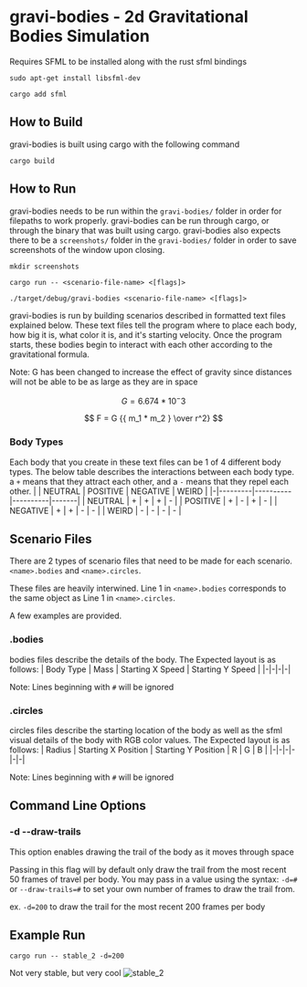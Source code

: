 # gravi-bodies - 2d Gravitational Bodies Simulation
Requires SFML to be installed along with the rust sfml bindings

`sudo apt-get install libsfml-dev`

`cargo add sfml`

## How to Build
gravi-bodies is built using cargo with the following command

`cargo build`
## How to Run
gravi-bodies needs to be run within the `gravi-bodies/` folder in order for filepaths to work properly. gravi-bodies can be run through cargo, or through the binary that was built using cargo. gravi-bodies also expects there to be a `screenshots/` folder in the `gravi-bodies/` folder in order to save screenshots of the window upon closing.

`mkdir screenshots`

`cargo run -- <scenario-file-name> <[flags]>`

`./target/debug/gravi-bodies <scenario-file-name> <[flags]>`

gravi-bodies is run by building scenarios described in formatted text files explained below. These text files tell the program where to place each body, how big it is, what color it is, and it's starting velocity. Once the program starts, these bodies begin to interact with each other according to the gravitational formula.

Note: G has been changed to increase the effect of gravity since distances will not be able to be as large as they are in space

$$ G = 6.674 * 10^-3 $$

$$ F = G {{ m_1 * m_2 } \over r^2} $$

### Body Types
Each body that you create in these text files can be 1 of 4 different body types. The below table describes the interactions between each body type. a `+` means that they attract each other, and a `-` means that they repel each other.
| | NEUTRAL | POSITIVE | NEGATIVE | WEIRD |
|-|---------|----------|----------|-------|
| NEUTRAL | + | + | + | - |
| POSITIVE | + | - | + | - |
| NEGATIVE | + | + | - | - |
| WEIRD | - | - | - | - |

## Scenario Files
There are 2 types of scenario files that need to be made for each scenario. `<name>.bodies` and `<name>.circles`. 

These files are heavily interwined. Line 1 in `<name>.bodies` corresponds to the same object as Line 1 in `<name>.circles`.

A few examples are provided.
### .bodies
bodies files describe the details of the body. The Expected layout is as follows:
| Body Type | Mass | Starting X Speed | Starting Y Speed |
|-|-|-|-|

Note: Lines beginning with `#` will be ignored

### .circles
circles files describe the starting location of the body as well as the sfml visual details of the body with RGB color values. The Expected layout is as follows:
| Radius | Starting X Position | Starting Y Position | R | G | B |
|-|-|-|-|-|-|

Note: Lines beginning with `#` will be ignored

## Command Line Options
### -d --draw-trails
This option enables drawing the trail of the body as it moves through space

Passing in this flag will by default only draw the trail from the most recent 50 frames of travel per body. You may pass in a value using the syntax:
`-d=#` or `--draw-trails=#` to set your own number of frames to draw the trail from.

ex. `-d=200` to draw the trail for the most recent 200 frames per body

## Example Run
`cargo run -- stable_2 -d=200`

Not very stable, but very cool
![stable_2](https://github.com/lglista/gravi-bodies/assets/32312607/dd9ccaa1-6580-49bd-aea3-63b7a8697109)
